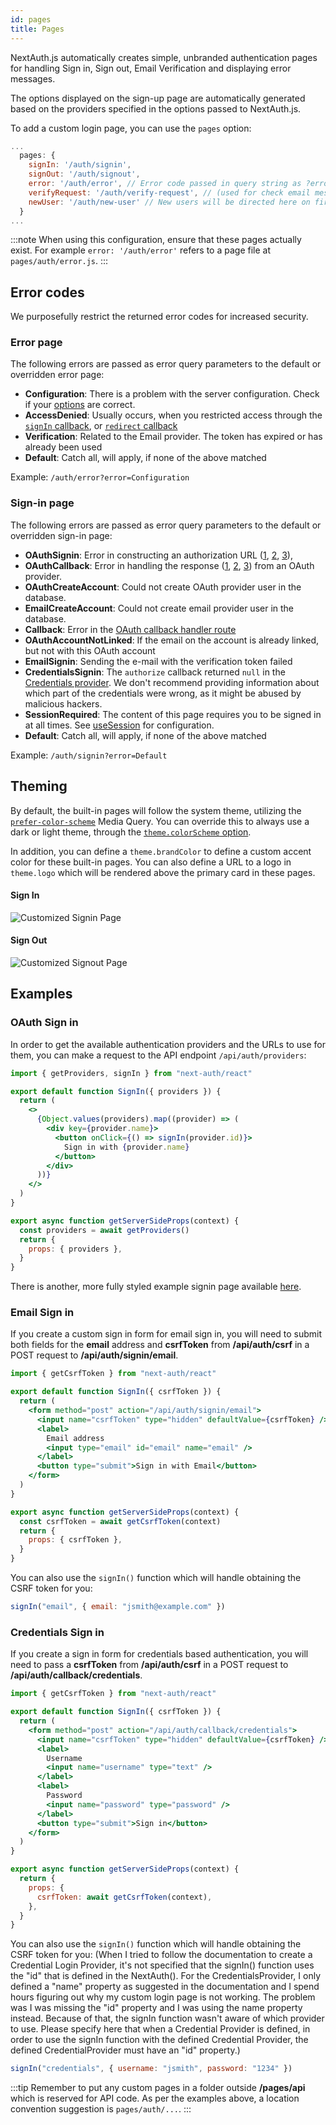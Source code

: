```yaml
---
id: pages
title: Pages
---
```


NextAuth.js automatically creates simple, unbranded authentication pages for handling Sign in, Sign out, Email Verification and displaying error messages.

The options displayed on the sign-up page are automatically generated based on the providers specified in the options passed to NextAuth.js.

To add a custom login page, you can use the `pages` option:

```javascript title="pages/api/auth/[...nextauth].js"
...
  pages: {
    signIn: '/auth/signin',
    signOut: '/auth/signout',
    error: '/auth/error', // Error code passed in query string as ?error=
    verifyRequest: '/auth/verify-request', // (used for check email message)
    newUser: '/auth/new-user' // New users will be directed here on first sign in (leave the property out if not of interest)
  }
...
```

:::note
When using this configuration, ensure that these pages actually exist. For example `error: '/auth/error'` refers to a page file at `pages/auth/error.js`.
:::

## Error codes

We purposefully restrict the returned error codes for increased security.

### Error page

The following errors are passed as error query parameters to the default or overridden error page:

- **Configuration**: There is a problem with the server configuration. Check if your [options](/configuration/options#options) are correct.
- **AccessDenied**: Usually occurs, when you restricted access through the [`signIn` callback](/configuration/callbacks#sign-in-callback), or [`redirect` callback](/configuration/callbacks#redirect-callback)
- **Verification**: Related to the Email provider. The token has expired or has already been used
- **Default**: Catch all, will apply, if none of the above matched

Example: `/auth/error?error=Configuration`

### Sign-in page

The following errors are passed as error query parameters to the default or overridden sign-in page:

- **OAuthSignin**: Error in constructing an authorization URL ([1](https://github.com/nextauthjs/next-auth/blob/457952bb5abf08b09861b0e5da403080cd5525be/src/server/lib/signin/oauth.js), [2](https://github.com/nextauthjs/next-auth/blob/main/packages/next-auth/src/core/lib/oauth/pkce-handler.ts), [3](https://github.com/nextauthjs/next-auth/blob/main/packages/next-auth/src/core/lib/oauth/state-handler.ts)),
- **OAuthCallback**: Error in handling the response ([1](https://github.com/nextauthjs/next-auth/blob/main/packages/next-auth/src/core/lib/oauth/callback.ts), [2](https://github.com/nextauthjs/next-auth/blob/main/packages/next-auth/src/core/lib/oauth/pkce-handler.ts), [3](https://github.com/nextauthjs/next-auth/blob/main/packages/next-auth/src/core/lib/oauth/state-handler.ts)) from an OAuth provider.
- **OAuthCreateAccount**: Could not create OAuth provider user in the database.
- **EmailCreateAccount**: Could not create email provider user in the database.
- **Callback**: Error in the [OAuth callback handler route](https://github.com/nextauthjs/next-auth/blob/main/packages/next-auth/src/core/routes/callback.ts)
- **OAuthAccountNotLinked**: If the email on the account is already linked, but not with this OAuth account
- **EmailSignin**: Sending the e-mail with the verification token failed
- **CredentialsSignin**: The `authorize` callback returned `null` in the [Credentials provider](/providers/credentials). We don't recommend providing information about which part of the credentials were wrong, as it might be abused by malicious hackers.
- **SessionRequired**: The content of this page requires you to be signed in at all times. See [useSession](/getting-started/client#require-session) for configuration.
- **Default**: Catch all, will apply, if none of the above matched

Example: `/auth/signin?error=Default`

## Theming

By default, the built-in pages will follow the system theme, utilizing the [`prefer-color-scheme`](https://developer.mozilla.org/en-US/docs/Web/CSS/@media/prefers-color-scheme) Media Query. You can override this to always use a dark or light theme, through the [`theme.colorScheme` option](/configuration/options#theme).

In addition, you can define a `theme.brandColor` to define a custom accent color for these built-in pages. You can also define a URL to a logo in `theme.logo` which will be rendered above the primary card in these pages.

#### Sign In

![Customized Signin Page](/img/pages_signin.png)

#### Sign Out

![Customized Signout Page](/img/pages_signout.png)

## Examples

### OAuth Sign in

In order to get the available authentication providers and the URLs to use for them, you can make a request to the API endpoint `/api/auth/providers`:

```jsx title="pages/auth/signin.js"
import { getProviders, signIn } from "next-auth/react"

export default function SignIn({ providers }) {
  return (
    <>
      {Object.values(providers).map((provider) => (
        <div key={provider.name}>
          <button onClick={() => signIn(provider.id)}>
            Sign in with {provider.name}
          </button>
        </div>
      ))}
    </>
  )
}

export async function getServerSideProps(context) {
  const providers = await getProviders()
  return {
    props: { providers },
  }
}
```

There is another, more fully styled example signin page available [here](https://github.com/ndom91/next-auth-example-sign-in-page).

### Email Sign in

If you create a custom sign in form for email sign in, you will need to submit both fields for the **email** address and **csrfToken** from **/api/auth/csrf** in a POST request to **/api/auth/signin/email**.

```jsx title="pages/auth/email-signin.js"
import { getCsrfToken } from "next-auth/react"

export default function SignIn({ csrfToken }) {
  return (
    <form method="post" action="/api/auth/signin/email">
      <input name="csrfToken" type="hidden" defaultValue={csrfToken} />
      <label>
        Email address
        <input type="email" id="email" name="email" />
      </label>
      <button type="submit">Sign in with Email</button>
    </form>
  )
}

export async function getServerSideProps(context) {
  const csrfToken = await getCsrfToken(context)
  return {
    props: { csrfToken },
  }
}
```

You can also use the `signIn()` function which will handle obtaining the CSRF token for you:

```js
signIn("email", { email: "jsmith@example.com" })
```

### Credentials Sign in

If you create a sign in form for credentials based authentication, you will need to pass a **csrfToken** from **/api/auth/csrf** in a POST request to **/api/auth/callback/credentials**.

```jsx title="pages/auth/credentials-signin.js"
import { getCsrfToken } from "next-auth/react"

export default function SignIn({ csrfToken }) {
  return (
    <form method="post" action="/api/auth/callback/credentials">
      <input name="csrfToken" type="hidden" defaultValue={csrfToken} />
      <label>
        Username
        <input name="username" type="text" />
      </label>
      <label>
        Password
        <input name="password" type="password" />
      </label>
      <button type="submit">Sign in</button>
    </form>
  )
}

export async function getServerSideProps(context) {
  return {
    props: {
      csrfToken: await getCsrfToken(context),
    },
  }
}
```

You can also use the `signIn()` function which will handle obtaining the CSRF token for you:
(When I tried to follow the documentation to create a Credential Login Provider, it's not specified that the signIn() function uses the "id" that is defined in the NextAuth(). For the CredentialsProvider, I only defined a "name" property as suggested in the documentation and I spend hours figuring out why my custom login page is not working. The problem was I was missing the "id" property and I was using the name property instead. Because of that, the signIn function wasn't aware of which provider to use. Please specify here that when a Credential Provider is defined, in order to use the signIn function with the defined Credential Provider, the defined CredentialProvider must have an "id" property.)

```js
signIn("credentials", { username: "jsmith", password: "1234" })
```

:::tip
Remember to put any custom pages in a folder outside **/pages/api** which is reserved for API code. As per the examples above, a location convention suggestion is `pages/auth/...`.
:::
